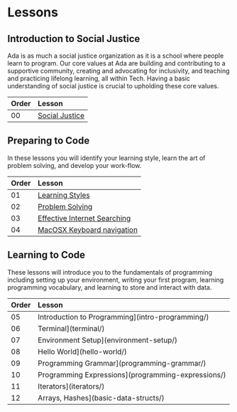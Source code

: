 # Lessons

## Introduction to Social Justice
Ada is as much a social justice organization as it is a school where people learn to program. Our core values at Ada are building and contributing to a supportive community, creating and advocating for inclusivity, and teaching and practicing lifelong learning, all within Tech. Having a basic understanding of social justice is crucial to upholding these core values.

| Order | Lesson |
| :--- | :--- |
| 00 | [Social Justice](social-justice/) |

## Preparing to Code 
In these lessons you will identify your learning style, learn the art of problem solving, and develop your work-flow.

| Order | Lesson |
| :--- | :--- |
| 01 | [Learning Styles](learning-styles/) |
| 02 | [Problem Solving](problem-solving/) |
| 03 | [Effective Internet Searching](effective-internet-searching/) |
| 04 | [MacOSX Keyboard navigation](keyboard-navigation/) |

## Learning to Code
These lessons will introduce you to the fundamentals of programming including setting up your environment, writing your first program, learning programming vocabulary, and learning to store and interact with data.

| Order | Lesson |
| :--- | :--- |
| 05 | Introduction to Programming](intro-programming/) |
| 06 | Terminal](terminal/) |
| 07 | Environment Setup](environment-setup/) |
| 08 | Hello World](hello-world/) |
| 09 | Programming Grammar](programming-grammar/) |
| 10 | Programming Expressions](programming-expressions/) |
| 11 | Iterators](iterators/) |
| 12 | Arrays, Hashes](basic-data-structs/) |